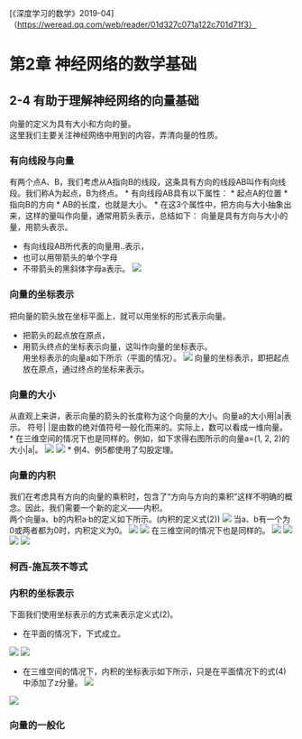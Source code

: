 [《深度学习的数学》2019-04]（https://weread.qq.com/web/reader/01d327c071a122c701d71f3）

# 第2章 神经网络的数学基础
## 2-4 有助于理解神经网络的向量基础
向量的定义为具有大小和方向的量。  
这里我们主要关注神经网络中用到的内容，弄清向量的性质。
### 有向线段与向量
有两个点A、B，我们考虑从A指向B的线段，这条具有方向的线段AB叫作有向线段。我们称A为起点，B为终点。
    * 有向线段AB具有以下属性：
        * 起点A的位置
        * 指向B的方向
        * AB的长度，也就是大小。
    * 在这3个属性中，把方向与大小抽象出来，这样的量叫作向量，通常用箭头表示，总结如下：
    向量是具有方向与大小的量，用箭头表示。    
* 有向线段AB所代表的向量用..表示，
* 也可以用带箭头的单个字母
* 不带箭头的黑斜体字母a表示。
![](.Deep_Learning_images/e0ab4e40.png)

### 向量的坐标表示
把向量的箭头放在坐标平面上，就可以用坐标的形式表示向量。  
* 把箭头的起点放在原点，
* 用箭头终点的坐标表示向量，这叫作向量的坐标表示。  
用坐标表示的向量a如下所示（平面的情况）。
![](.Deep_Learning_images/3ab86615.png)
向量的坐标表示，即把起点放在原点，通过终点的坐标来表示。

### 向量的大小
从直观上来讲，表示向量的箭头的长度称为这个向量的大小。向量a的大小用|a|表示。
符号| |是由数的绝对值符号一般化而来的。实际上，数可以看成一维向量。
    * 在三维空间的情况下也是同样的。例如，如下求得右图所示的向量a=(1, 2, 2)的大小|a|。
    ![](.Deep_Learning_images/72c5fa67.png)
    ![](.Deep_Learning_images/932a1abd.png)
    * 例4、例5都使用了勾股定理。

    
### 向量的内积    
我们在考虑具有方向的向量的乘积时，包含了“方向与方向的乘积”这样不明确的概念。因此，我们需要一个新的定义——内积。  
两个向量a、b的内积a·b的定义如下所示。(内积的定义式(2))
![](.Deep_Learning_images/9c942cc2.png)
当a、b有一个为0或两者都为0时，内积定义为0。
![](.Deep_Learning_images/8c759f7f.png)
![](.Deep_Learning_images/708bcee4.png)
在三维空间的情况下也是同样的。
![](.Deep_Learning_images/4a34e19d.png)
![](.Deep_Learning_images/51c0cace.png)
![](.Deep_Learning_images/6e1cc82b.png)
![](.Deep_Learning_images/b5288b35.png)

### 柯西-施瓦茨不等式

### 内积的坐标表示
下面我们使用坐标表示的方式来表示定义式(2)。

* 在平面的情况下，下式成立。

![](.Deep_Learning_images/9e2e3269.png)
![](.Deep_Learning_images/ffee06dd.png)

* 在三维空间的情况下，内积的坐标表示如下所示，只是在平面情况下的式(4)中添加了z分量。
![](.Deep_Learning_images/6ab8d273.png)

![](.Deep_Learning_images/70e92716.png)

### 向量的一般化
